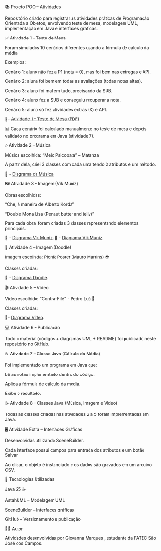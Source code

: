 📚 Projeto POO – Atividades

Repositório criado para registrar as atividades práticas de Programação Orientada a Objetos, envolvendo teste de mesa, modelagem UML, implementação em Java e interfaces gráficas.

✅ Atividade 1 – Teste de Mesa

Foram simulados 10 cenários diferentes usando a fórmula de cálculo da média.

Exemplos:

Cenário 1: aluno não fez a P1 (nota = 0), mas foi bem nas entregas e API.

Cenário 2: aluna foi bem em todas as avaliações (todas notas altas).

Cenário 3: aluno foi mal em tudo, precisando da SUB.

Cenário 4: aluno fez a SUB e conseguiu recuperar a nota.

Cenário 5: aluno só fez atividades extras (X) e API.

📌- [Atividade 1 – Teste de Mesa (PDF)](docs/Exercicio_1_TesteDeMesa.pdf)

📊 Cada cenário foi calculado manualmente no teste de mesa e depois validado no programa em Java (atividade 7).


🎶 Atividade 2 – Música

Música escolhida: “Meio Psicopata” – Matanza

A partir dela, criei 3 classes com cada uma tendo 3 atributos e um método.

📌 - [Diagrama da Música](imagens/Atividade2_musica.png)

🖼️ Atividade 3 – Imagem (Vik Muniz)

Obras escolhidas:

“Che, à maneira de Alberto Korda”

“Double Mona Lisa (Penaut butter and jelly)”

Para cada obra, foram criadas 3 classes representando elementos principais.

📌 - [Diagrama Vik Muniz](imagens/Atividade3_VikMuniz_che.png).
📌 - [Diagrama Vik Muniz](imagens/Atividade3_VikMuniz_mona.png).

🎨 Atividade 4 – Imagem (Doodle)

Imagem escolhida: Picnik Poster (Mauro Martins) 🌍

Classes criadas:

📌 - [Diagrama Doodle](imagens/Atividade4_Doodle_picnikPoster.png).

🎬 Atividade 5 – Vídeo

Vídeo escolhido: “Contra-Filé" - Pedro Luá 🚀

Classes criadas:

📌- [Diagrama Vídeo](imagens/video.png).


💻 Atividade 6 – Publicação

Todo o material (códigos + diagramas UML + README) foi publicado neste repositório no GitHub.


☕ Atividade 7 – Classe Java (Cálculo da Média)

Foi implementado um programa em Java que:

Lê as notas implementado dentro do código.

Aplica a fórmula de cálculo da média.

Exibe o resultado.



☕ Atividade 8 – Classes Java (Música, Imagem e Vídeo)

Todas as classes criadas nas atividades 2 a 5 foram implementadas em Java.


🖥️ Atividade Extra – Interfaces Gráficas

Desenvolvidas utilizando SceneBuilder.

Cada interface possui campos para entrada dos atributos e um botão Salvar.

Ao clicar, o objeto é instanciado e os dados são gravados em um arquivo CSV.


🚀 Tecnologias Utilizadas

Java 25 ☕

AstahUML – Modelagem UML

SceneBuilder – Interfaces gráficas

GitHub – Versionamento e publicação

👩‍💻 Autor

Atividades desenvolvidas por Giovanna Marques , estudante da FATEC São José dos Campos.
